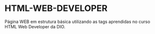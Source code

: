 # HTML-WEB-DEVELOPER
Página WEB em estrutura básica utilizando as tags aprendidas no curso HTML Web Developer da DIO.

